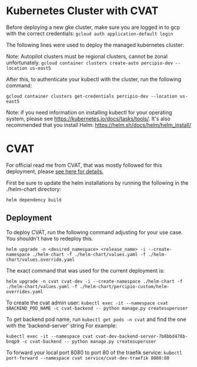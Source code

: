 # Kubernetes Cluster with CVAT

Before deploying a new gke cluster, make sure you are logged in to gcp with the correct credentials:
`gcloud auth application-default login`

The following lines were used to deploy the managed kubernetes cluster:

Note: Autopilot clusters must be regional clusters, cannot be zonal unfortunately.
`gcloud container clusters create-auto percipio-dev --location us-east5`

After this, to authenticate your kubectl with the cluster, run the following command:

`gcloud container clusters get-credentials percipio-dev --location us-east5`

Note: if you need information on installing kubectl for your operating system, please see https://kubernetes.io/docs/tasks/tools/. It's also recommended that you install Helm: https://helm.sh/docs/helm/helm_install/

# CVAT

For official read me from CVAT, that was mostly followed for this deployment, please
[see here for details.](https://opencv.github.io/cvat/docs/administration/advanced/k8s_deployment_with_helm/)

First be sure to update the helm installations by running the following in the ./helm-chart directory:

`helm dependency build`

## Deployment

To deploy CVAT, run the following command adjusting for your use case. You shouldn't have to redeploy this.

`helm upgrade -n <desired_namespace> <release_name> -i --create-namespace ./helm-chart -f ./helm-chart/values.yaml -f ./helm-chart/values.override.yaml`

The exact command that was used for the current deployment is:

`helm upgrade -n cvat cvat-dev -i --create-namespace ./helm-chart -f ./helm-chart/values.yaml -f ./helm-chart/percipio-custom/helm-overrides.yaml`

To create the cvat admin user:
`kubectl exec -it --namespace cvat $BACKEND_POD_NAME -c cvat-backend -- python manage.py createsuperuser`

To get backend pod name, run `kubectl get pods -n cvat` and find the one with the 'backend-server' string
For example:

`kubectl exec -it --namespace cvat cvat-dev-backend-server-7b8bbd478b-bnqp9 -c cvat-backend -- python manage.py createsuperuser`

To forward your local port 8080 to port 80 of the traefik service:
`kubectl port-forward --namespace cvat service/cvat-dev-traefik 8080:80`
